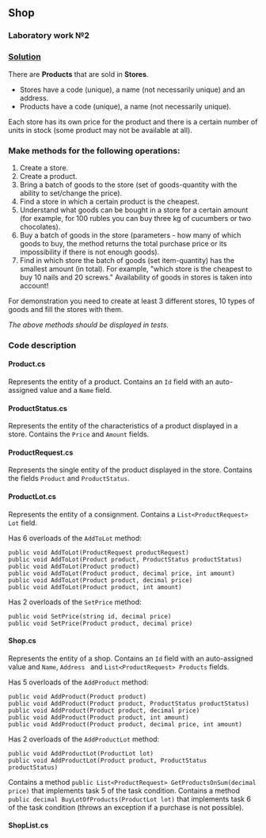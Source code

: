 ## Shop
### Laboratory work №2

### [Solution](https://github.com/annchous/OopLabs/tree/master/OopLabs/Shop)

There are **Products** that are sold in **Stores**.
* Stores have a code (unique), a name (not necessarily unique) and an address.
* Products have a code (unique), a name (not necessarily unique).

Each store has its own price for the product and there is a certain number of units in stock (some product may not be available at all).

### Make methods for the following operations:

1. Create a store.
2. Create a product.
3. Bring a batch of goods to the store (set of goods-quantity with the ability to set/change the price).
4. Find a store in which a certain product is the cheapest.
5. Understand what goods can be bought in a store for a certain amount (for example, for 100 rubles you can buy three kg of cucumbers or two chocolates).
6. Buy a batch of goods in the store (parameters - how many of which goods to buy, the method returns the total purchase price or its impossibility if there is not enough goods).
7. Find in which store the batch of goods (set item-quantity) has the smallest amount (in total). For example, "which store is the cheapest to buy 10 nails and 20 screws." Availability of goods in stores is taken into account!

For demonstration you need to create at least 3 different stores, 10 types of goods and fill the stores with them.

*The above methods should be displayed in tests.*

### Code description

#### Product.cs

Represents the entity of a product. Contains an ```Id``` field with an auto-assigned value and a ```Name``` field.

#### ProductStatus.cs

Represents the entity of the characteristics of a product displayed in a store. Contains the ```Price``` and ```Amount``` fields.

#### ProductRequest.cs

Represents the single entity of the product displayed in the store. Contains the fields ```Product``` and ```ProductStatus```.

#### ProductLot.cs

Represents the entity of a consignment. Contains a ```List<ProductRequest> Lot``` field.

Has 6 overloads of the ```AddToLot``` method:
```
public void AddToLot(ProductRequest productRequest)
public void AddToLot(Product product, ProductStatus productStatus)
public void AddToLot(Product product)
public void AddToLot(Product product, decimal price, int amount)
public void AddToLot(Product product, decimal price)
public void AddToLot(Product product, int amount)
```

Has 2 overloads of the ```SetPrice``` method:
```
public void SetPrice(string id, decimal price)
public void SetPrice(Product product, decimal price)
```

#### Shop.cs

Represents the entity of a shop. Contains an ```Id``` field with an auto-assigned value and ```Name```, ```Address ``` and ```List<ProductRequest> Products``` fields.

Has 5 overloads of the ```AddProduct``` method:
```
public void AddProduct(Product product)
public void AddProduct(Product product, ProductStatus productStatus)
public void AddProduct(Product product, decimal price)
public void AddProduct(Product product, int amount)
public void AddProduct(Product product, decimal price, int amount) 
```

Has 2 overloads of the ```AddProductLot``` method:
```
public void AddProductLot(ProductLot lot)
public void AddProductLot(Product product, ProductStatus productStatus)
```

Contains a method ```public List<ProductRequest> GetProductsOnSum(decimal price)``` that implements task 5 of the task condition.
Contains a method ```public decimal BuyLotOfProducts(ProductLot lot)``` that implements task 6 of the task condition (throws an exception if a purchase is not possible).

#### ShopList.cs

